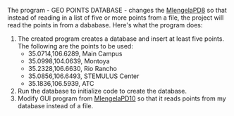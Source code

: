 The program - GEO POINTS DATABASE - changes the [MlengelaPD8](https://github.com/CIS1250Python/MlengelaPD8/blob/main/MlengelaDP8.zip) so that instead of reading in a list of five or more points from a file, the project will read the points in from a dababase.
Here's what the program does: 
1. The created program creates a database and insert at least five points. The following are the points to be used:
    * 35.0714,106.6289, Main Campus
    * 35.0998,104.0639, Montoya
    * 35.2328,106.6630, Rio Rancho
    * 35.0856,106.6493, STEMULUS Center
    * 35.1836,106.5939, ATC
2. Run the database to initialize code to create the database.
3. Modify GUI program from [MlengelaPD10](https://github.com/CIS1250Python/MlengelaPD10/blob/main/MlengelaDP10.zip) so that it reads points from my database instead of a file.


